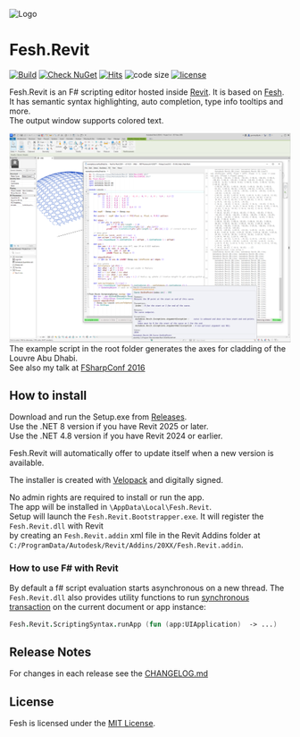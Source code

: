 
![Logo](https://raw.githubusercontent.com/goswinr/Fesh.Revit/main/Media/logo128.png)

# Fesh.Revit
[![Build](https://github.com/goswinr/Fesh.Revit/actions/workflows/build.yml/badge.svg?event=push)](https://github.com/goswinr/Fesh.Revit/actions/workflows/build.yml)
[![Check NuGet](https://github.com/goswinr/Fesh.Revit/actions/workflows/outdatedNuget.yml/badge.svg)](https://github.com/goswinr/Fesh.Revit/actions/workflows/outdatedNuget.yml)
[![Hits](https://hits.seeyoufarm.com/api/count/incr/badge.svg?url=https%3A%2F%2Fgithub.com%2Fgoswinr%2FFesh.Revit&count_bg=%2379C83D&title_bg=%23555555&icon=github.svg&icon_color=%23E7E7E7&title=hits&edge_flat=false)](https://hits.seeyoufarm.com)
![code size](https://img.shields.io/github/languages/code-size/goswinr/Fesh.Revit.svg)
[![license](https://img.shields.io/github/license/goswinr/Fesh.Revit)](LICENSE)

Fesh.Revit is an F# scripting editor hosted inside [Revit]("https://www.autodesk.com/products/revit/overview"). It is based on [Fesh](https://github.com/goswinr/Fesh).<br>It has semantic syntax highlighting, auto completion, type info tooltips and more.<br>The output window supports colored text.

![Screenshot](Media/screen1.png)
The example script in the root folder generates the axes for cladding of the Louvre Abu Dhabi.<br>See also my talk at <a href="https://www.youtube.com/watch?v=ZY-bvZZZZnE" target="_blank">FSharpConf 2016</a>


## How to install


Download and run the Setup.exe from [Releases](https://github.com/goswinr/Fesh.Revit/releases).<br>Use the .NET 8 version if you have Revit 2025 or later.<br>Use the .NET 4.8 version if you have Revit 2024 or earlier.

Fesh.Revit will automatically offer to update itself when a new version is available.

The installer is created with [Velopack](https://velopack.io) and digitally signed.

No admin rights are required to install or run the app.<br>The app will be installed in `\AppData\Local\Fesh.Revit`. <br>Setup will launch the `Fesh.Revit.Bootstrapper.exe`. It will register the `Fesh.Revit.dll` with Revit <br>by creating an `Fesh.Revit.addin` xml file in the Revit Addins folder at `C:/ProgramData/Autodesk/Revit/Addins/20XX/Fesh.Revit.addin`.


### How to use F# with Revit
By default a f# script evaluation starts asynchronous on a new thread. The `Fesh.Revit.dll` also provides utility functions to run <a href="https://knowledge.autodesk.com/support/revit-products/learn-explore/caas/CloudHelp/cloudhelp/2014/ENU/Revit/files/GUID-C946A4BA-2E70-4467-91A0-1B6BA69DBFBE-htm.html" target="_blank">synchronous transaction</a> on the current document or app instance:

```fsharp
Fesh.Revit.ScriptingSyntax.runApp (fun (app:UIApplication)  -> ...)
```

## Release Notes
For changes in each release see the  [CHANGELOG.md](https://github.com/goswinr/Fesh.Revit/blob/main/CHANGELOG.md)

## License
Fesh is licensed under the [MIT License](https://github.com/goswinr/Fesh.Revit/blob/main/LICENSE.md).
